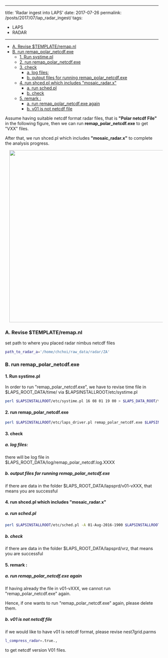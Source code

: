 
---
title: 'Radar ingest into LAPS'
date: 2017-07-26
permalink: /posts/2017/07/lap_radar_ingest/
tags:
  - LAPS
  - RADAR
---

<!-- @import "[TOC]" {cmd="toc" depthFrom=1 depthTo=6 orderedList=false} -->

<!-- code_chunk_output -->

* [A. Revise $TEMPLATE/remap.nl](#a-revise-templateremapnl)
* [B.  run remap_polar_netcdf.exe](#b-run-remap_polar_netcdfexe)
	* [1. Run systime.pl](#1-run-systimepl)
	* [2.  run remap_polar_netcdf.exe](#2-run-remap_polar_netcdfexe)
	* [3.  check](#3-check)
		* [a. log files:](#a-log-files)
		* [b.  output files for running remap_polar_netcdf.exe](#b-output-files-for-running-remap_polar_netcdfexe)
	* [4. run shced.pl which includes "mosaic_radar.x"](#4-run-shcedpl-which-includes-mosaic_radarx)
		* [a. run sched.pl](#a-run-schedpl)
		* [b. check](#b-check)
	* [5. remark :](#5-remark)
		* [a. run remap_polar_netcdf.exe again](#a-run-remap_polar_netcdfexe-again)
		* [b.  v01 is not netcdf file](#b-v01-is-not-netcdf-file)

<!-- /code_chunk_output -->


Assume having suitable netcdf format radar files, that is **"Polar netcdf File"** in the following figure, then we can run **remap_polar_netcdf.exe** to get "VXX" files.



After that, we run shced.pl which includes **"mosaic_radar.x"** to complete the analysis progress.


<div class="separator" style="clear: both; text-align: center;"><a href="https://1.bp.blogspot.com/-EjATYE-EuzI/XMF8Dg9ElmI/AAAAAAAAABA/Z6wtTKtxrm0kSj1akDtBgoN8VCR1w6FmACPcBGAYYCw/s1600/laps_radar.jpg" imageanchor="1" style="margin-left: 1em; margin-right: 1em;"><img border="0" src="https://1.bp.blogspot.com/-EjATYE-EuzI/XMF8Dg9ElmI/AAAAAAAAABA/Z6wtTKtxrm0kSj1akDtBgoN8VCR1w6FmACPcBGAYYCw/s640/laps_radar.jpg" width="640" height="564" data-original-width="613" data-original-height="540" /></a></div>


### A. Revise $TEMPLATE/remap.nl


set path to where you placed radar nimbus netcdf files
```bash 
path_to_radar_a='/home/chchoi/raw_data/radar/ZA'
```


### B.  run remap_polar_netcdf.exe

#### 1. Run systime.pl


In order to run "remap_polar_netcdf.exe", we have to revise time file in \$LAPS_ROOT_DATA/time/ via \$LAPSINSTALLROOT/etc/systime.pl
```bash
perl $LAPSINSTALLROOT/etc/systime.pl 16 08 01 19 00 > $LAPS_DATA_ROOT/time/systime.dat
```



#### 2.  run remap_polar_netcdf.exe

```bash
perl $LAPSINSTALLROOT/etc/laps_driver.pl remap_polar_netcdf.exe $LAPSINSTALLROOT $LAPS_DATA_ROOT
```







#### 3.  check


##### a. log files:


there will be log file in $LAPS_ROOT_DATA/log/remap_polar_netcdf.log.XXXX

##### b.  output files for running remap_polar_netcdf.exe


if there are data in the folder $LAPS_ROOT_DATA/lapsprd/v01-vXXX, that means you are successful







#### 4. run shced.pl which includes "mosaic_radar.x"


##### a. run sched.pl

```bash
perl $LAPSINSTALLROOT/etc/sched.pl -A 01-Aug-2016-1900 $LAPSINSTALLROOT $LAPS_DATA_ROOT
```

##### b. check


if there are data in the folder $LAPS_ROOT_DATA/lapsprd/vrz, that means you are successful







#### 5. remark :


##### a. run remap_polar_netcdf.exe again

If having already the file in v01-vXXX, we cannot run "remap_polar_netcdf.exe" again.

Hence, if one wants to run "remap_polar_netcdf.exe" again, please delete them.

##### b.  v01 is not netcdf file


if we would like to have v01 is netcdf format, please revise nest7grid.parms
```bash
l_compress_radar=.true.,
```

to get netcdf version V01 files.







 



 



 
